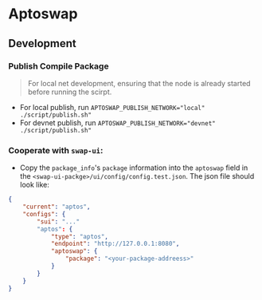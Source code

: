 # Aptoswap

## Development

### Publish Compile Package

> For local net development, ensuring that the node is already started before running the scirpt.

- For local publish, run `APTOSWAP_PUBLISH_NETWORK="local" ./script/publish.sh"`
- For devnet publish, run `APTOSWAP_PUBLISH_NETWORK="devnet" ./script/publish.sh"`

### Cooperate with `swap-ui`:

- Copy the `package_info`'s `package` information into the `aptoswap` field in the `<swap-ui-packge>/ui/config/config.test.json`. The json file should look like:

```json
{
    "current": "aptos",
    "configs": {
        "sui": "..."
        "aptos": {
            "type": "aptos",
            "endpoint": "http://127.0.0.1:8080",
            "aptoswap": {
                "package": "<your-package-addreess>"
            }
        }
    }
}
```